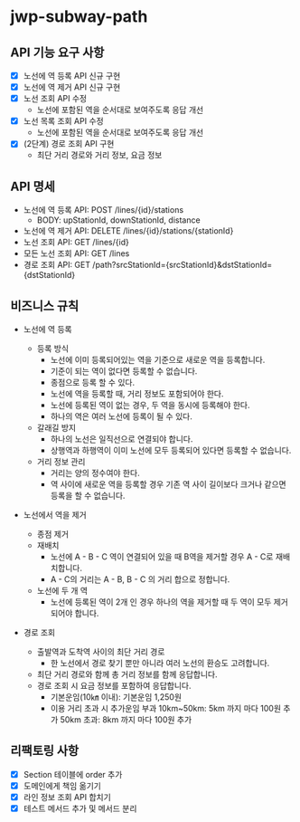 # jwp-subway-path

## API 기능 요구 사항
- [x] 노선에 역 등록 API 신규 구현
- [x] 노선에 역 제거 API 신규 구현
- [x] 노선 조회 API 수정
  - 노선에 포함된 역을 순서대로 보여주도록 응답 개선
- [x] 노선 목록 조회 API 수정
  - 노선에 포함된 역을 순서대로 보여주도록 응답 개선
- [x] (2단계) 경로 조회 API 구현
  - 최단 거리 경로와 거리 정보, 요금 정보

## API 명세

- 노선에 역 등록 API: POST /lines/{id}/stations
  - BODY: upStationId, downStationId, distance
- 노선에 역 제거 API: DELETE /lines/{id}/stations/{stationId}
- 노선 조회 API: GET /lines/{id}
- 모든 노선 조회 API: GET /lines
- 경로 조회 API: GET /path?srcStationId={srcStationId}&dstStationId={dstStationId}


## 비즈니스 규칙

- 노선에 역 등록
  - 등록 방식
    - 노선에 이미 등록되어있는 역을 기준으로 새로운 역을 등록합니다.
    - 기준이 되는 역이 없다면 등록할 수 없습니다.
    - 종점으로 등록 할 수 있다.
    - 노선에 역을 등록할 때, 거리 정보도 포함되어야 한다.
    - 노선에 등록된 역이 없는 경우, 두 역을 동시에 등록해야 한다.
    - 하나의 역은 여러 노선에 등록이 될 수 있다.
  - 갈래길 방지
    - 하나의 노선은 일직선으로 연결되야 합니다.
    - 상행역과 하행역이 이미 노선에 모두 등록되어 있다면 등록할 수 없습니다.
  - 거리 정보 관리
    - 거리는 양의 정수여야 한다.
    - 역 사이에 새로운 역을 등록할 경우 기존 역 사이 길이보다 크거나 같으면 등록을 할 수 없습니다.

- 노선에서 역을 제거
  - 종점 제거
  - 재배치
    - 노선에 A - B - C 역이 연결되어 있을 때 B역을 제거할 경우 A - C로 재배치합니다.
    - A - C의 거리는 A - B, B - C 의 거리 합으로 정합니다.
  - 노선에 두 개 역
    - 노선에 등록된 역이 2개 인 경우 하나의 역을 제거할 때 두 역이 모두 제거되어야 합니다.

- 경로 조회
  - 출발역과 도착역 사이의 최단 거리 경로 
    - 한 노선에서 경로 찾기 뿐만 아니라 여러 노선의 환승도 고려합니다.
  - 최단 거리 경로와 함께 총 거리 정보를 함께 응답합니다.
  - 경로 조회 시 요금 정보를 포함하여 응답합니다.
    - 기본운임(10㎞ 이내): 기본운임 1,250원
    - 이용 거리 초과 시 추가운임 부과
      10km~50km: 5km 까지 마다 100원 추가
      50km 초과: 8km 까지 마다 100원 추가

## 리팩토링 사항
- [x] Section 테이블에 order 추가
- [x] 도메인에게 책임 옮기기
- [x] 라인 정보 조회 API 합치기
- [x] 테스트 메서드 추가 및 메서드 분리
